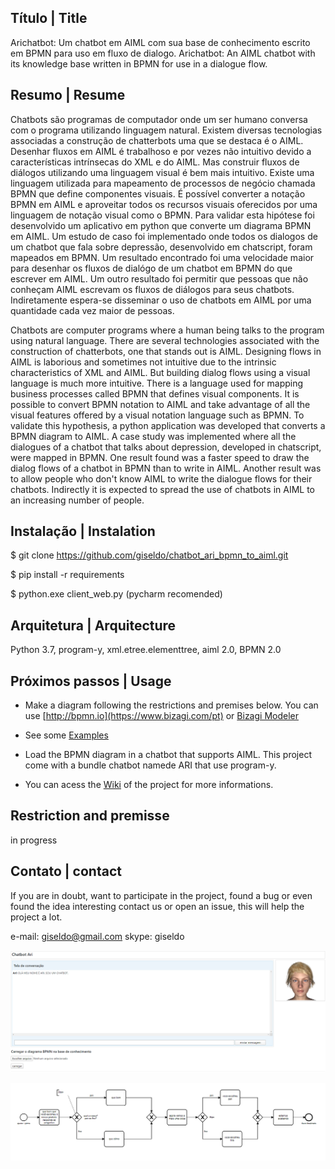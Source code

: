 ## Título | Title

Arichatbot: Um chatbot em AIML com sua base de conhecimento escrito em BPMN para uso em fluxo de dialogo.
Arichatbot: An AIML chatbot with its knowledge base written in BPMN for use in a dialogue flow.

## Resumo | Resume

Chatbots são programas de computador onde um ser humano conversa com o programa utilizando linguagem natural.
Existem diversas tecnologias associadas a construção de chatterbots  uma que se destaca é o AIML.
Desenhar fluxos em AIML é trabalhoso e por vezes não intuitivo devido a características intrínsecas do XML e do AIML.
Mas construir fluxos de diálogos utilizando uma linguagem visual é bem mais intuitivo. 
Existe uma linguagem utilizada para mapeamento de processos de negócio chamada BPMN que define componentes visuais.
É possível converter a notação BPMN em AIML e aproveitar todos os recursos visuais oferecidos por uma linguagem de notação visual como o BPMN. 
Para validar esta hipótese foi desenvolvido um aplicativo em python que converte um diagrama BPMN em AIML. 
Um estudo de caso foi implementado onde todos os dialogos de um chatbot que fala sobre depressão, desenvolvido em chatscript, foram mapeados em BPMN. 
Um resultado encontrado foi uma velocidade maior para desenhar os fluxos de dialógo de um chatbot em BPMN do que escrever em AIML. 
Um outro resultado foi permitir que pessoas que não conheçam AIML escrevam os fluxos de diálogos para seus chatbots.
Indiretamente espera-se disseminar o uso de chatbots em AIML por uma quantidade cada vez maior de pessoas.

Chatbots are computer programs where a human being talks to the program using natural language.
There are several technologies associated with the construction of chatterbots, one that stands out is AIML.
Designing flows in AIML is laborious and sometimes not intuitive due to the intrinsic characteristics of XML and AIML.
But building dialog flows using a visual language is much more intuitive.
There is a language used for mapping business processes called BPMN that defines visual components.
It is possible to convert BPMN notation to AIML and take advantage of all the visual features offered by a visual notation language such as BPMN.
To validate this hypothesis, a python application was developed that converts a BPMN diagram to AIML.
A case study was implemented where all the dialogues of a chatbot that talks about depression, developed in chatscript, were mapped in BPMN.
One result found was a faster speed to draw the dialog flows of a chatbot in BPMN than to write in AIML.
Another result was to allow people who don't know AIML to write the dialogue flows for their chatbots.
Indirectly it is expected to spread the use of chatbots in AIML to an increasing number of people.

## Instalação | Instalation

$ git clone https://github.com/giseldo/chatbot_ari_bpmn_to_aiml.git 

$ pip install -r requirements

$ python.exe client_web.py  (pycharm recomended)

## Arquitetura | Arquitecture

Python 3.7, program-y, xml.etree.elementtree, aiml 2.0, BPMN 2.0

## Próximos passos | Usage

- Make a diagram following the restrictions and premises below. You can use [http://bpmn.io](https://www.bizagi.com/pt) or [Bizagi Modeler](https://www.bizagi.com/pt)

- See some [Examples](https://github.com/giseldo/chatdepressao/tree/master/exemplos)

- Load the BPMN diagram in a chatbot that supports AIML. This project come with a bundle chatbot namede ARI that use program-y. 

- You can acess the [Wiki](https://github.com/giseldo/chatbot_ari_bpmn_to_aiml/wiki) of the project for more informations.


## Restriction and premisse

in progress

## Contato | contact

If you are in doubt, want to participate in the project, found a bug or even found the idea interesting contact us or open an issue, this will help the project a lot.
 
e-mail: giseldo@gmail.com
skype: giseldo

![tela do chatbot](./tela_chatbot.png)

![Diagrama BPM](./viewer.png)

